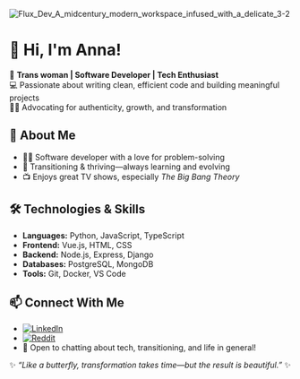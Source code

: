 ![Flux_Dev_A_midcentury_modern_workspace_infused_with_a_delicate_3-2](https://github.com/user-attachments/assets/d03c7e97-6c05-491b-abea-fd644eee1847)

# 👋 Hi, I'm Anna!  

🦋 **Trans woman | Software Developer | Tech Enthusiast**  
💻 Passionate about writing clean, efficient code and building meaningful projects  
🏳️‍⚧️ Advocating for authenticity, growth, and transformation  

## 🚀 About Me  
- 👩‍💻 Software developer with a love for problem-solving  
- 🦋 Transitioning & thriving—always learning and evolving  
- 📺 Enjoys great TV shows, especially *The Big Bang Theory*  

## 🛠️ Technologies & Skills  
- **Languages:** Python, JavaScript, TypeScript  
- **Frontend:** Vue.js, HTML, CSS  
- **Backend:** Node.js, Express, Django  
- **Databases:** PostgreSQL, MongoDB  
- **Tools:** Git, Docker, VS Code  

## 📫 Connect With Me  
- [![LinkedIn](https://img.shields.io/badge/LinkedIn-Profile-blue?logo=linkedin&logoColor=white)](https://www.linkedin.com/in/your-profile-here)  
- [![Reddit](https://img.shields.io/badge/Reddit-u%2FAnnaLogButterfly-FF4500?logo=reddit&logoColor=white)](https://www.reddit.com/user/AnnaLogButterfly)  
- 💬 Open to chatting about tech, transitioning, and life in general!  

✨ _“Like a butterfly, transformation takes time—but the result is beautiful.”_ ✨  
